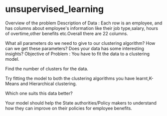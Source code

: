 # unsupervised_learning
Overview of the problem
Description of Data :
Each row is an employee, and has columns about employee's information like their job type,salary, hours of overtime,other benefits etc.Overall there are 22 columns.

What all parameters do we need to give to our clustering algorithm?
How can we get these parameters?
Does your data has some interesting insights?
Objective of Problem :
You have to fit the data to a clustering model.

Find the number of clusters for the data.

Try fitting the model to both the clustering algorithms you have learnt,K-Means and Hierarchical clustering.

Which one suits this data better?

Your model should help the State authorities/Policy makers to understand how they can improve on their policies for employee benefits.
